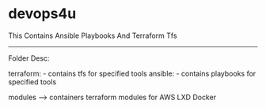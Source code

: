 # devops4u
This Contains Ansible Playbooks And Terraform Tfs

----------------------------------------------

Folder Desc:
 
terraform: - contains tfs for specified tools
ansible:  - contains playbooks for specified tools


modules --> containers terraform modules for AWS LXD Docker 




